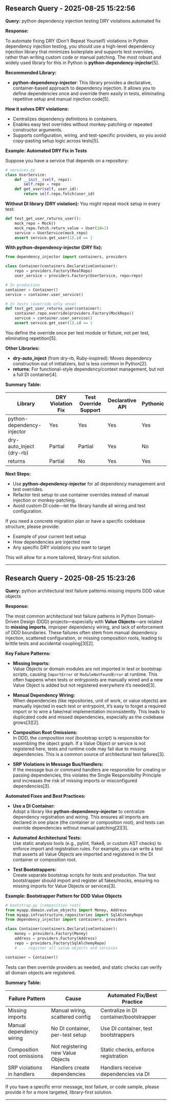 
## Research Query - 2025-08-25 15:22:56

**Query:** python dependency injection testing DRY violations automated fix

**Response:**

To automate fixing DRY (Don't Repeat Yourself) violations in Python dependency injection testing, you should use a high-level dependency injection library that minimizes boilerplate and supports test overrides, rather than writing custom code or manual patching. The most robust and widely used library for this in Python is **python-dependency-injector**[5].

**Recommended Library:**
- **python-dependency-injector**: This library provides a declarative, container-based approach to dependency injection. It allows you to define dependencies once and override them easily in tests, eliminating repetitive setup and manual injection code[5].

**How it solves DRY violations:**
- Centralizes dependency definitions in containers.
- Enables easy test overrides without monkey-patching or repeated constructor arguments.
- Supports configuration, wiring, and test-specific providers, so you avoid copy-pasting setup logic across tests[5].

**Example: Automated DRY Fix in Tests**

Suppose you have a service that depends on a repository:

```python
# services.py
class UserService:
    def __init__(self, repo):
        self.repo = repo
    def get_user(self, user_id):
        return self.repo.fetch(user_id)
```

**Without DI library (DRY violation):**
You might repeat mock setup in every test:

```python
def test_get_user_returns_user():
    mock_repo = Mock()
    mock_repo.fetch.return_value = User(id=1)
    service = UserService(mock_repo)
    assert service.get_user(1).id == 1
```

**With python-dependency-injector (DRY fix):**

```python
from dependency_injector import containers, providers

class Container(containers.DeclarativeContainer):
    repo = providers.Factory(RealRepo)
    user_service = providers.Factory(UserService, repo=repo)

# In production
container = Container()
service = container.user_service()

# In tests (override only once)
def test_get_user_returns_user(container):
    container.repo.override(providers.Factory(MockRepo))
    service = container.user_service()
    assert service.get_user(1).id == 1
```
You define the override once per test module or fixture, not per test, eliminating repetition[5].

**Other Libraries:**
- **dry-auto_inject** (from dry-rb, Ruby-inspired): Moves dependency construction out of initializers, but is less common in Python[2].
- **returns**: For functional-style dependency/context management, but not a full DI container[4].

**Summary Table:**

| Library                      | DRY Violation Fix | Test Override Support | Declarative API | Pythonic |
|------------------------------|-------------------|----------------------|-----------------|----------|
| python-dependency-injector   | Yes               | Yes                  | Yes             | Yes      |
| dry-auto_inject (dry-rb)     | Partial           | Partial              | Yes             | No       |
| returns                      | Partial           | No                   | Yes             | Yes      |

**Next Steps:**
- Use **python-dependency-injector** for all dependency management and test overrides.
- Refactor test setup to use container overrides instead of manual injection or monkey-patching.
- Avoid custom DI code—let the library handle all wiring and test configuration.

If you need a concrete migration plan or have a specific codebase structure, please provide:
- Example of your current test setup
- How dependencies are injected now
- Any specific DRY violations you want to target

This will allow for a more tailored, library-first solution.

---

## Research Query - 2025-08-25 15:23:26

**Query:** python architectural test failure patterns missing imports DDD value objects

**Response:**

The most common architectural test failure patterns in Python Domain-Driven Design (DDD) projects—especially with **Value Objects**—are related to **missing imports**, improper dependency wiring, and lack of enforcement of DDD boundaries. These failures often stem from manual dependency injection, scattered configuration, or missing composition roots, leading to brittle tests and accidental coupling[3][2].

**Key Failure Patterns:**

- **Missing Imports:**  
  Value Objects or domain modules are not imported in test or bootstrap scripts, causing `ImportError` or `ModuleNotFoundError` at runtime. This often happens when tests or entrypoints are manually wired and a new Value Object is added but not registered everywhere it’s needed[3].

- **Manual Dependency Wiring:**  
  When dependencies (like repositories, unit of work, or value objects) are manually injected in each test or entrypoint, it’s easy to forget a required import or to wire a fake/real implementation inconsistently. This leads to duplicated code and missed dependencies, especially as the codebase grows[3][2].

- **Composition Root Omissions:**  
  In DDD, the *composition root* (bootstrap script) is responsible for assembling the object graph. If a Value Object or service is not registered here, tests and runtime code may fail due to missing dependencies. This is a common source of architectural test failures[3].

- **SRP Violations in Message Bus/Handlers:**  
  If the message bus or command handlers are responsible for creating or passing dependencies, this violates the Single Responsibility Principle and increases the risk of missing imports or misconfigured dependencies[3].

**Automated Fixes and Best Practices:**

- **Use a DI Container:**  
  Adopt a library like **python-dependency-injector** to centralize dependency registration and wiring. This ensures all imports are declared in one place (the container or composition root), and tests can override dependencies without manual patching[2][3].

- **Automated Architectural Tests:**  
  Use static analysis tools (e.g., pylint, flake8, or custom AST checks) to enforce import and registration rules. For example, you can write a test that asserts all Value Objects are imported and registered in the DI container or composition root.

- **Test Bootstrappers:**  
  Create separate bootstrap scripts for tests and production. The test bootstrapper should import and register all fakes/mocks, ensuring no missing imports for Value Objects or services[3].

**Example: Bootstrapper Pattern for DDD Value Objects**

```python
# bootstrap.py (composition root)
from myapp.domain.value_objects import Money, Address
from myapp.infrastructure.repositories import SqlAlchemyRepo
from dependency_injector import containers, providers

class Container(containers.DeclarativeContainer):
    money = providers.Factory(Money)
    address = providers.Factory(Address)
    repo = providers.Factory(SqlAlchemyRepo)
    # ... register all value objects and services

container = Container()
```
Tests can then override providers as needed, and static checks can verify all domain objects are registered.

**Summary Table:**

| Failure Pattern                | Cause                                   | Automated Fix/Best Practice                |
|-------------------------------|-----------------------------------------|--------------------------------------------|
| Missing imports                | Manual wiring, scattered config         | Centralize in DI container/bootstrapper    |
| Manual dependency wiring       | No DI container, per-test setup         | Use DI container, test bootstrappers       |
| Composition root omissions     | Not registering new Value Objects       | Static checks, enforce registration        |
| SRP violations in handlers     | Handlers create dependencies            | Handlers receive dependencies via DI       |

If you have a specific error message, test failure, or code sample, please provide it for a more targeted, library-first solution.

---
